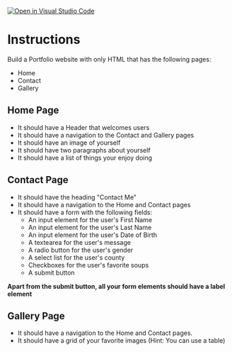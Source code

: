 [![Open in Visual Studio Code](https://classroom.github.com/assets/open-in-vscode-c66648af7eb3fe8bc4f294546bfd86ef473780cde1dea487d3c4ff354943c9ae.svg)](https://classroom.github.com/online_ide?assignment_repo_id=8443337&assignment_repo_type=AssignmentRepo)
# Instructions

Build a Portfolio website with only HTML that has the following pages:

- Home
- Contact
- Gallery

## Home Page

- It should have a Header that welcomes users
- It should have a navigation to the Contact and Gallery pages
- It should have an image of yourself
- It should have two paragraphs about yourself
- It should have a list of things your enjoy doing

## Contact Page

- It should have the heading "Contact Me"
- It should have a navigation to the Home and Contact pages
- It should have a form with the following fields:
  - An input element for the user's First Name
  - An input element for the user's Last Name
  - An input element for the user's Date of Birth
  - A textearea for the user's message
  - A radio button for the user's gender
  - A select list for the user's county
  - Checkboxes for the user's favorite soups
  - A submit button

**Apart from the submit button, all your form elements should have a label element**

## Gallery Page

- It should have a navigation to the Home and Contact pages.
- It should have a grid of your favorite images (Hint: You can use a table)

